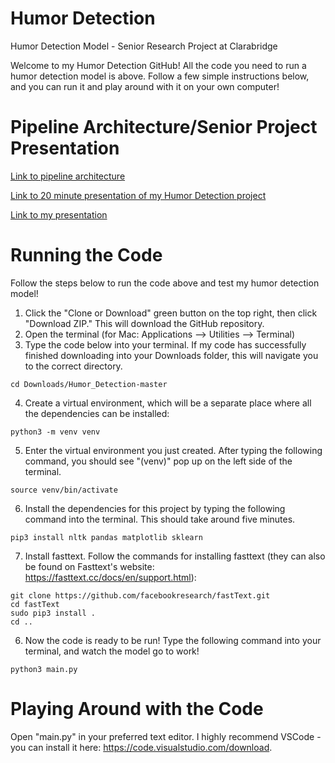 # Humor Detection

Humor Detection Model - Senior Research Project at Clarabridge

Welcome to my Humor Detection GitHub! All the code you need to run a humor detection model is above. Follow a few simple instructions below, and you can run it and play around with it on your own computer!


# Pipeline Architecture/Senior Project Presentation

[Link to pipeline architecture](https://docs.google.com/presentation/d/1ovGGWBDW6Nw_IOQBciTxk3PVscZcIRLUf1f7ZEpDcZk/edit?usp=sharing)

[Link to 20 minute presentation of my Humor Detection project](https://www.youtube.com/watch?v=eiJ8as6wXRE)

[Link to my presentation](https://docs.google.com/presentation/d/1HfwDTGgdVPj8wd_e3G8CPgZqNBk8H3Hlw95FfidmcT0/edit?usp=sharing)


# Running the Code

Follow the steps below to run the code above and test my humor detection model!
 
1. Click the "Clone or Download" green button on the top right, then click "Download ZIP." This will download the GitHub repository.
2. Open the terminal (for Mac: Applications --> Utilities --> Terminal)
3. Type the code below into your terminal. If my code has successfully finished downloading into your Downloads folder, this will navigate you to the correct directory.
```
cd Downloads/Humor_Detection-master
```
4. Create a virtual environment, which will be a separate place where all the dependencies can be installed:
```
python3 -m venv venv
```
5. Enter the virtual environment you just created. After typing the following command, you should see "(venv)" pop up on the left side of the terminal.
```
source venv/bin/activate
```
6. Install the dependencies for this project by typing the following command into the terminal. This should take around five minutes.
```
pip3 install nltk pandas matplotlib sklearn
```
7. Install fasttext. Follow the commands for installing fasttext (they can also be found on Fasttext's website: https://fasttext.cc/docs/en/support.html):
```
git clone https://github.com/facebookresearch/fastText.git
cd fastText
sudo pip3 install .
cd ..
```
6. Now the code is ready to be run! Type the following command into your terminal, and watch the model go to work!
```
python3 main.py
```

# Playing Around with the Code

Open "main.py" in your preferred text editor. I highly recommend VSCode - you can install it here: https://code.visualstudio.com/download.
